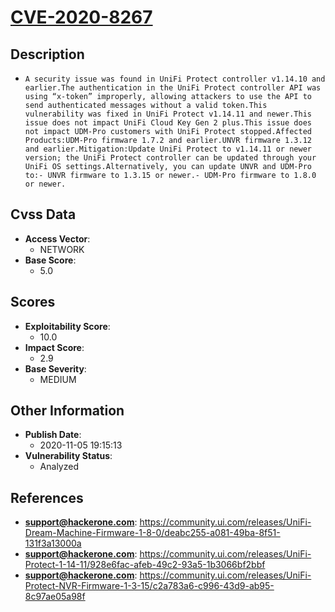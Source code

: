 
# [CVE-2020-8267](https://community.ui.com/releases/UniFi-Dream-Machine-Firmware-1-8-0/deabc255-a081-49ba-8f51-131f3a13000a)

## Description

- `A security issue was found in UniFi Protect controller v1.14.10 and earlier.The authentication in the UniFi Protect controller API was using “x-token” improperly, allowing attackers to use the API to send authenticated messages without a valid token.This vulnerability was fixed in UniFi Protect v1.14.11 and newer.This issue does not impact UniFi Cloud Key Gen 2 plus.This issue does not impact UDM-Pro customers with UniFi Protect stopped.Affected Products:UDM-Pro firmware 1.7.2 and earlier.UNVR firmware 1.3.12 and earlier.Mitigation:Update UniFi Protect to v1.14.11 or newer version; the UniFi Protect controller can be updated through your UniFi OS settings.Alternatively, you can update UNVR and UDM-Pro to:- UNVR firmware to 1.3.15 or newer.- UDM-Pro firmware to 1.8.0 or newer.`

## Cvss Data

- **Access Vector**:
  - NETWORK
- **Base Score**:
  - 5.0

## Scores

- **Exploitability Score**:
  - 10.0
- **Impact Score**:
  - 2.9
- **Base Severity**:
  - MEDIUM

## Other Information

- **Publish Date**:
  - 2020-11-05 19:15:13
- **Vulnerability Status**:
  - Analyzed

## References

- **support@hackerone.com**: https://community.ui.com/releases/UniFi-Dream-Machine-Firmware-1-8-0/deabc255-a081-49ba-8f51-131f3a13000a
- **support@hackerone.com**: https://community.ui.com/releases/UniFi-Protect-1-14-11/928e6fac-afeb-49c2-93a5-1b3066bf2bbf
- **support@hackerone.com**: https://community.ui.com/releases/UniFi-Protect-NVR-Firmware-1-3-15/c2a783a6-c996-43d9-ab95-8c97ae05a98f
